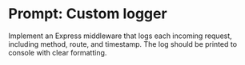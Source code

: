 # Prompt: Custom logger

Implement an Express middleware that logs each incoming request, including method, route, and timestamp. The log should be printed to console with clear formatting.
